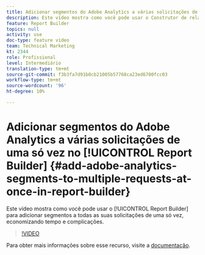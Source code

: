 ```yaml
---
title: Adicionar segmentos do Adobe Analytics a várias solicitações de uma só vez no Construtor de relatórios
description: Este vídeo mostra como você pode usar o Construtor de relatórios para adicionar segmentos a todas as suas solicitações de uma só vez, economizando tempo e complicações.
feature: Report Builder
topics: null
activity: use
doc-type: feature video
team: Technical Marketing
kt: 2344
role: Profissional
level: Intermediário
translation-type: tm+mt
source-git-commit: f3b3fa7d91b0cb21005b57768ca23ed6700fcc03
workflow-type: tm+mt
source-wordcount: '96'
ht-degree: 10%

---
```



# Adicionar segmentos do Adobe Analytics a várias solicitações de uma só vez no [!UICONTROL Report Builder] {#add-adobe-analytics-segments-to-multiple-requests-at-once-in-report-builder}

Este vídeo mostra como você pode usar o [!UICONTROL Report Builder] para adicionar segmentos a todas as suas solicitações de uma só vez, economizando tempo e complicações.

>[!VIDEO](https://video.tv.adobe.com/v/25445/?quality=12)

Para obter mais informações sobre esse recurso, visite a [documentação](https://marketing.adobe.com/resources/help/pt_BR/arb/index.html).
